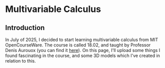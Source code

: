 # Multivariable Calculus
## Introduction
In July of 2025, I decided to start learning multivariable calculus from MIT OpenCourseWare. The course is called 18.02, and taught by Professor Denis Aurouox (you can find it [here](https://ocw.mit.edu/courses/18-02sc-multivariable-calculus-fall-2010/)). On this page, I'll upload some things I found fascinating in the course, and some 3D models which I've created in relation to this. 
